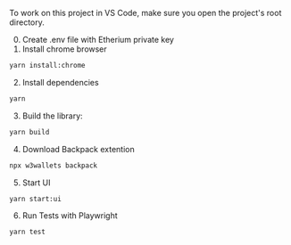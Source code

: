 To work on this project in VS Code, make sure you open the project's root directory.

0. Create .env file with Etherium private key
1. Install chrome browser

```sh
yarn install:chrome
```

2. Install dependencies

```sh
yarn
```

3. Build the library:

```sh
yarn build
```

4. Download Backpack extention

```sh
npx w3wallets backpack
```

5. Start UI

```sh
yarn start:ui
```

6. Run Tests with Playwright

```sh
yarn test
```
